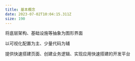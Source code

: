 ```yaml
---
title: 基本概念
date: 2023-07-02T10:04:15.311Z
size: 190
---
```

将底层架构、基础设施等抽象为图形界面

以可视化配置为主、少量代码为辅

提供快速搭建页面、创建业务逻辑、实现应用快速搭建的开发平台

